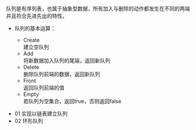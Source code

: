 队列是有序列表，也属于抽象型数据，所有加入与删除的动作都发生在不同的两端  
并且符合先进先出的特性。  

* 队列的基本运算：

    - Create  
    建立空队列  
    - Add  
    将新数据加入队列的尾端，返回新队列  
    - Delete  
    删除队列前端的数据，返回新队列  
    - Front  
    返回队列前端的值  
    - Empty  
    若队列为空集合，返回true，否则返回false 
    
- 01 实现以链表建立队列
- 02 环形队列